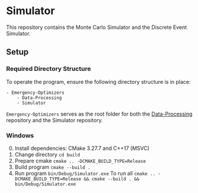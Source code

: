 # Simulator
This repository contains the Monte Carlo Simulator and the Discrete Event Simulator.

## Setup
### Required Directory Structure
To operate the program, ensure the following directory structure is in place:
```
- Emergency-Optimizers
    - Data-Processing
    - Simulator
```

`Emergency-Optimizers` serves as the root folder for both the [Data-Processing](https://github.com/Emergency-Optimizers/Data-Processing) repository and the Simulator repository.

### Windows
0. Install dependencies: CMake 3.27.7 and C++17 (MSVC)
1. Change directory `cd build`
2. Prepare cmake `cmake .. -DCMAKE_BUILD_TYPE=Release`
3. Build program `cmake --build .`
4. Run program `bin/Debug/Simulator.exe`
    To run all `cmake .. -DCMAKE_BUILD_TYPE=Release && cmake --build . && bin/Debug/Simulator.exe`
